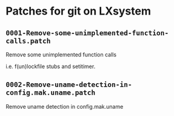 # Patches for git on LXsystem

## `0001-Remove-some-unimplemented-function-calls.patch`

Remove some unimplemented function calls

i.e. f(un)lockfile stubs and setitimer.

## `0002-Remove-uname-detection-in-config.mak.uname.patch`

Remove uname detection in config.mak.uname


